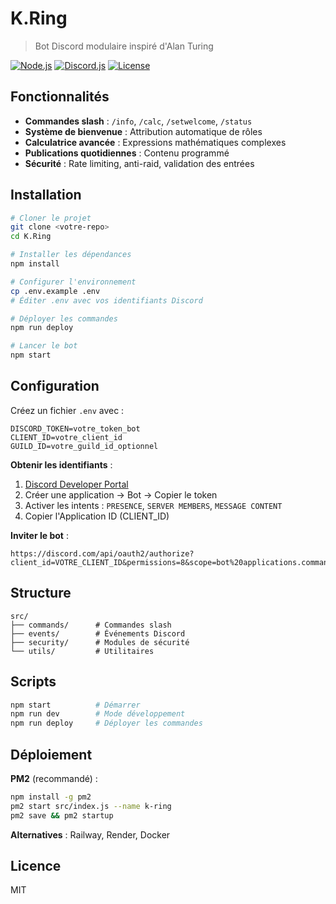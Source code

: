 # K.Ring

> Bot Discord modulaire inspiré d'Alan Turing

[![Node.js](https://img.shields.io/badge/node-%3E%3D18.0.0-brightgreen)](https://nodejs.org/)
[![Discord.js](https://img.shields.io/badge/discord.js-v14-blue)](https://discord.js.org/)
[![License](https://img.shields.io/badge/license-MIT-green)](LICENSE)

## Fonctionnalités

- **Commandes slash** : `/info`, `/calc`, `/setwelcome`, `/status`
- **Système de bienvenue** : Attribution automatique de rôles
- **Calculatrice avancée** : Expressions mathématiques complexes
- **Publications quotidiennes** : Contenu programmé
- **Sécurité** : Rate limiting, anti-raid, validation des entrées

## Installation

```bash
# Cloner le projet
git clone <votre-repo>
cd K.Ring

# Installer les dépendances
npm install

# Configurer l'environnement
cp .env.example .env
# Éditer .env avec vos identifiants Discord

# Déployer les commandes
npm run deploy

# Lancer le bot
npm start
```

## Configuration

Créez un fichier `.env` avec :

```env
DISCORD_TOKEN=votre_token_bot
CLIENT_ID=votre_client_id
GUILD_ID=votre_guild_id_optionnel
```

**Obtenir les identifiants** :
1. [Discord Developer Portal](https://discord.com/developers/applications)
2. Créer une application → Bot → Copier le token
3. Activer les intents : `PRESENCE`, `SERVER MEMBERS`, `MESSAGE CONTENT`
4. Copier l'Application ID (CLIENT_ID)

**Inviter le bot** :
```
https://discord.com/api/oauth2/authorize?client_id=VOTRE_CLIENT_ID&permissions=8&scope=bot%20applications.commands
```

## Structure

```
src/
├── commands/      # Commandes slash
├── events/        # Événements Discord
├── security/      # Modules de sécurité
└── utils/         # Utilitaires
```

## Scripts

```bash
npm start          # Démarrer
npm run dev        # Mode développement
npm run deploy     # Déployer les commandes
```

## Déploiement

**PM2** (recommandé) :
```bash
npm install -g pm2
pm2 start src/index.js --name k-ring
pm2 save && pm2 startup
```

**Alternatives** : Railway, Render, Docker

## Licence

MIT
